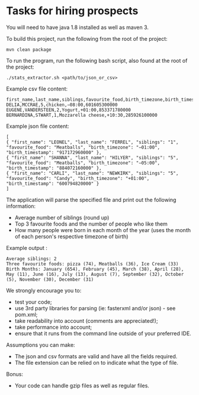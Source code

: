 # Tasks for hiring prospects

You will need to have java 1.8 installed as well as maven 3.

To build this project, run the following from the root of the project:

```
mvn clean package
```

To run the program, run the following bash script, also found at the root of the project:

```
./stats_extractor.sh <path/to/json_or_csv>
```

Example csv file content:

```
first_name,last_name,siblings,favourite_food,birth_timezone,birth_timestamp
DELIA,MCCRAE,5,chicken,−08:00,601605300000
EUGENE,VANDERSTEEN,2,Yogurt,+01:00,853371780000
BERNARDINA,STWART,1,Mozzarella cheese,+10:30,285926100000
```

Example json file content:
```
[
{ "first_name": "LEONEL", "last_name": "FERREL", "siblings": "1", "favourite_food": "Meatballs", "birth_timezone": "−01:00", "birth_timestamp": "917172960000" },
{ "first_name": "SHANNA", "last_name": "HILYER", "siblings": "5", "favourite_food": "Meatballs", "birth_timezone": "−05:00", "birth_timestamp": "884072160000" },
{ "first_name": "CARLI", "last_name": "NEWKIRK", "siblings": "5", "favourite_food": "Candy", "birth_timezone": "+01:00", "birth_timestamp": "600794820000" }
]
```

The application will parse the specified file and print out the following information:

* Average number of siblings (round up)
* Top 3 favourite foods and the number of people who like them
* How many people were born in each month of the year (uses the month of each person's respective timezone of birth)


Example output :
```
Average siblings: 2
Three favourite foods: pizza (74), Meatballs (36), Ice Cream (33)
Birth Months: January (654), February (45), March (38), April (28), May (11), June (16), July (13), August (7), September (32), October (5), November (30), December (31)
```

We strongly encourage you to:
* test your code;
* use 3rd party libraries for parsing (ie: fasterxml and/or json) - see pom.xml;
* take readability into account (comments are appreciated!);
* take performance into account;
* ensure that it runs from the command line outside of your preferred IDE.

Assumptions you can make:
* The json and csv formats are valid and have all the fields required.
* The file extension can be relied on to indicate what the type of file.

Bonus:
* Your code can handle gzip files as well as regular files.


